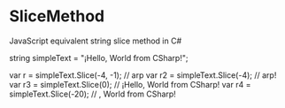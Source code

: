 # SliceMethod
JavaScript equivalent string slice method in C#


string simpleText = "¡Hello, World from CSharp!";
            
var r = simpleText.Slice(-4, -1); // arp
var r2 = simpleText.Slice(-4); // arp!
var r3 = simpleText.Slice(0); // ¡Hello, World from CSharp!
var r4 = simpleText.Slice(-20); // , World from CSharp!

